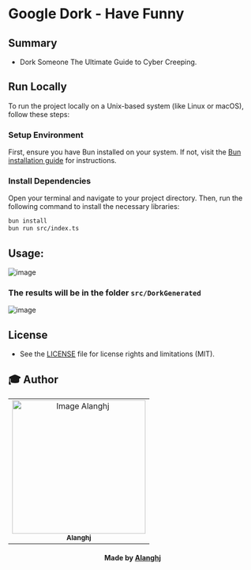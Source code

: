 # Google Dork - Have Funny

## Summary
* Dork Someone The Ultimate Guide to Cyber Creeping.


## Run Locally

To run the project locally on a Unix-based system (like Linux or macOS), follow these steps:

### Setup Environment

First, ensure you have Bun installed on your system. If not, visit the [Bun installation guide](https://bun.sh/) for instructions.

### Install Dependencies

Open your terminal and navigate to your project directory. Then, run the following command to install the necessary libraries:

```sh
bun install
bun run src/index.ts
```

## Usage:
![image](https://github.com/Alanghj/DorksTS/assets/81534309/ffbd4fa5-c0cf-4ba8-aba5-c86a994f0476)

### The results will be in the folder `src/DorkGenerated`
![image](https://github.com/Alanghj/DorksTS/assets/81534309/b2db286e-4d67-49bc-91f8-cab9d17436a0)

## License

* See the [LICENSE](LICENSE.md) file for license rights and limitations (MIT).


## :mortar_board: Author


<table align="center">
    <tr>
        <td align="center">
            <a href="https://github.com/Alanghj">
                <img src="https://avatars.githubusercontent.com/u/81534309?s=400&u=647f4710e89a234faa1b8e6c2097f752d558d68d&v=4" width="270px;" height="270px;" alt="Image Alanghj" />
                <br />
                <sub><b>Alanghj</b></sub>
            </a>
        </td>    
    </tr>
</table>
<h4 align="center">
   Made by <a href="https://github.com/Alanghj" target="#"> Alanghj</a>
</h4>
